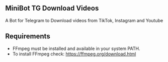 ## MiniBot TG Download Videos
A Bot for Telegram to Download videos from TikTok, Instagram and Youtube


## Requirements

- FFmpeg must be installed and available in your system PATH.
- To install FFmpeg check: https://ffmpeg.org/download.html
